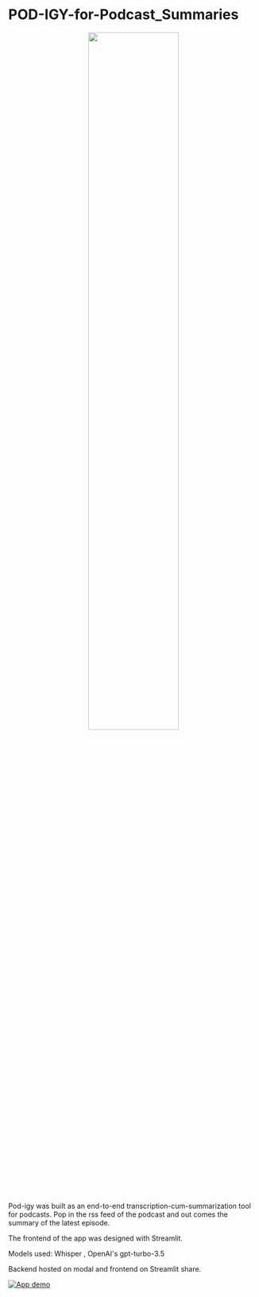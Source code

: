 # POD-IGY-for-Podcast_Summaries
<p align='center'>
<img src = "https://github.com/SwamiKannan/POD-IGY-for-Podcast_Summaries/blob/main/cover.png" width=60%>

Pod-igy was built as an end-to-end transcription-cum-summarization tool for podcasts. Pop in the rss feed of the podcast and out comes the summary of the latest episode.

The frontend of the app was designed with Streamlit.

Models used: Whisper , OpenAI's gpt-turbo-3.5

Backend hosted on modal and frontend on Streamlit share.

[![App demo](https://img.youtube.com/vi/BJRfJ-0SlVM/0.jpg)](https://www.youtube.com/watch?v=BJRfJ-0SlVM)
